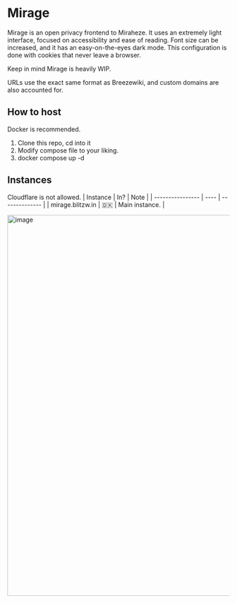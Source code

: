 # Mirage
Mirage is an open privacy frontend to Miraheze. It uses an extremely light interface, focused on accessibility and ease of reading. Font size can be increased, and it has an easy-on-the-eyes dark mode. This configuration is done with cookies that never leave a browser.

Keep in mind Mirage is heavily WIP.

URLs use the exact same format as Breezewiki, and custom domains are also accounted for.

## How to host

Docker is recommended.

1. Clone this repo, cd into it
2. Modify compose file to your liking.
3. docker compose up -d

## Instances
Cloudflare is not allowed.
| Instance         | In?  | Note           |
| ---------------- | ---- | -------------- |
| mirage.blitzw.in | 🇩🇰 | Main instance. |


<img width="1270" height="863" alt="image" src="https://github.com/user-attachments/assets/65b8348a-3bf6-484f-882e-ab95e2aa55a1" />
